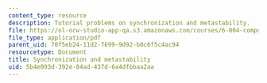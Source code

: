 ```yaml
---
content_type: resource
description: Tutorial problems on synchronization and metastability.
file: https://ol-ocw-studio-app-qa.s3.amazonaws.com/courses/6-004-computation-structures-spring-2009/5b4e093d392e84ad437d6a4dfbbaa2aa_MIT6004s09tutor08.pdf
file_type: application/pdf
parent_uid: 70f5eb24-11d2-7699-9d92-b0c6f5c4ac94
resourcetype: Document
title: Synchronization and metastability
uid: 5b4e093d-392e-84ad-437d-6a4dfbbaa2aa
---
```

